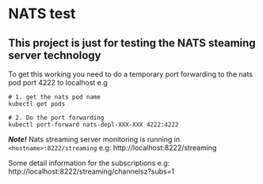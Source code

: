 # NATS test
## This project is just for testing the NATS steaming server technology

To get this working you need to do a temporary port forwarding to the nats pod port 4222 to localhost e.g
```shell
# 1. get the nats pod name
kubectl get pods

# 2. Do the port forwarding
kubectl port-forward nats-depl-XXX-XXX 4222:4222
```

***Note!***
Nats streaming server monitoring is running in `<hostname>:8222/streaming`
e.g: http://localhost:8222/streaming

Some detail information for the subscriptions e.g:
http://localhost:8222/streaming/channelsz?subs=1

